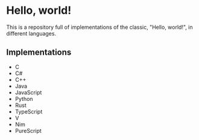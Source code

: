# Hello, world!
This is a repository full of implementations of the classic, "Hello, world!", in different languages.

## Implementations
- C
- C#
- C++
- Java
- JavaScript
- Python
- Rust
- TypeScript
- V
- Nim
- PureScript
